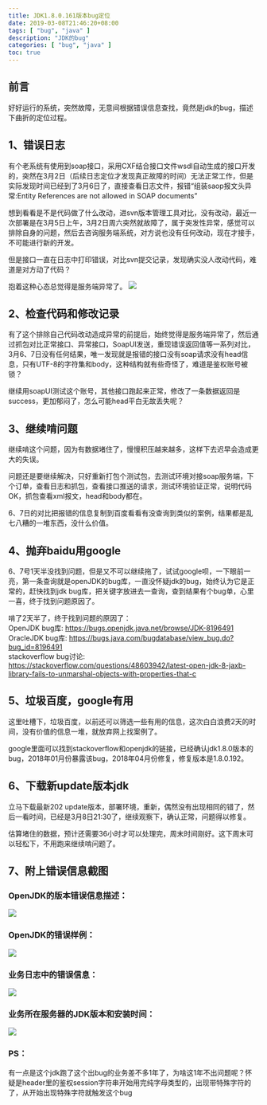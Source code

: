 ```yaml
---
title: JDK1.8.0.161版本bug定位
date: 2019-03-08T21:46:20+08:00
tags: [ "bug", "java" ] 
description: "JDK的bug"
categories: [ "bug", "java" ]
toc: true
---
```


## 前言
好好运行的系统，突然故障，无意间根据错误信息查找，竟然是jdk的bug，描述下曲折的定位过程。

## 1、错误日志 
有个老系统有使用到soap接口，采用CXF结合接口文件wsdl自动生成的接口开发的，突然在3月2日（后续日志定位才发现真正故障的时间）无法正常工作，但是实际发现时间已经到了3月6日了，直接查看日志文件，报错“组装saop报文头异常:Entity References are not allowed in SOAP documents”  

想到看看是不是代码做了什么改动，进svn版本管理工具对比，没有改动，最近一次部署是在3月5日上午，3月2日周六突然就故障了，属于突发性异常，感觉可以排除自身的问题，然后去咨询服务端系统，对方说也没有任何改动，现在才接手，不可能进行新的开发。  

但是接口一直在日志中打印错误，对比svn提交记录，发现确实没人改动代码，难道是对方动了代码？   

抱着这种心态总觉得是服务端异常了。
![](/posts/jdkbug/error.jpg)

## 2、检查代码和修改记录 
有了这个排除自己代码改动造成异常的前提后，始终觉得是服务端异常了，然后通过抓包对比正常接口、异常接口，SoapUI发送，重现错误返回值等一系列对比，3月6、7日没有任何结果，唯一发现就是报错的接口没有soap请求没有head信息，只有UTF-8的字符集和body，这种结构就有些奇怪了，难道是鉴权账号被锁？  

继续用soapUI测试这个账号，其他接口跑起来正常，修改了一条数据返回是success，更加郁闷了，怎么可能head平白无故丢失呢？

## 3、继续啃问题
继续啃这个问题，因为有数据堵住了，慢慢积压越来越多，这样下去迟早会造成更大的失误。  

问题还是要继续解决，只好重新打包个测试包，去测试环境对接soap服务端，下个订单，查看日志和抓包，查看接口推送的请求，测试环境验证正常，说明代码OK，抓包查看xml报文，head和body都在。  

6、7日的对比把报错的信息复制到百度看看有没查询到类似的案例，结果都是乱七八糟的一堆东西，没什么价值。

## 4、抛弃baidu用google
6、7号1天半没找到问题，但是又不可以继续拖了，试试google呗，一下眼前一亮，第一条查询就是openJDK的bug库，一直没怀疑jdk的bug，始终认为它是正常的，赶快找到jdk bug库，把关键字放进去一查询，查到结果有个bug单，心里一喜，终于找到问题原因了。  

啃了2天半了，终于找到问题的原因了：  
OpenJDK bug库: <https://bugs.openjdk.java.net/browse/JDK-8196491>  
OracleJDK bug库: <https://bugs.java.com/bugdatabase/view_bug.do?bug_id=8196491>   
stackoverflow bug讨论: <https://stackoverflow.com/questions/48603942/latest-open-jdk-8-jaxb-library-fails-to-unmarshal-objects-with-properties-that-c>

## 5、垃圾百度，google有用
这里吐槽下，垃圾百度，以前还可以筛选一些有用的信息，这次白白浪费2天的时间，没有价值的信息一堆，就放弃网上找案例了。  

google里面可以找到stackoverflow和openjdk的链接，已经确认jdk1.8.0版本的bug，2018年01月份暴露该bug，2018年04月份修复，修复版本是1.8.0.192。

## 6、下载新update版本jdk 
立马下载最新202 update版本，部署环境，重新，偶然没有出现相同的错了，然后一看时间，已经是3月8日21:30了，继续观察下，确认正常，问题得以修复。  

估算堵住的数据，预计还需要36小时才可以处理完，周末时间刚好。这下周末可以轻松下，不用跑来继续啃问题了。

## 7、附上错误信息截图
### OpenJDK的版本错误信息描述：
![](/posts/jdkbug/jdkbug.jpg)
### OpenJDK的错误样例：
![](/posts/jdkbug/bug2.jpg)
### 业务日志中的错误信息：
![](/posts/jdkbug/buglog.jpg)
### 业务所在服务器的JDK版本和安装时间：
![](/posts/jdkbug/log.jpg)
### PS：
有一点是这个jdk跑了这个出bug的业务差不多1年了，为啥这1年不出问题呢？怀疑是header里的鉴权session字符串开始用完纯字母类型的，出现带特殊字符的了，从开始出现特殊字符就触发这个bug